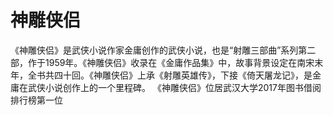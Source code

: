 #  神雕侠侣

《神雕侠侣》是武侠小说作家金庸创作的武侠小说，也是“射雕三部曲”系列第二部，作于1959年。《神雕侠侣》收录在《金庸作品集》中，故事背景设定在南宋末年，全书共四十回。《神雕侠侣》上承《射雕英雄传》，下接《倚天屠龙记》，是金庸在武侠小说创作上的一个里程碑。
《神雕侠侣》位居武汉大学2017年图书借阅排行榜第一位
